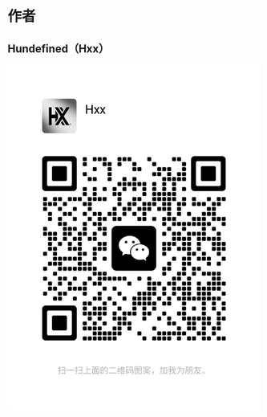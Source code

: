 # 作者

## Hundefined（Hxx）

<img src="../public/wechat-account.jpg" title="wechat"/>

[//]: # (## 留名：Hundefined)

[//]: # (精通JS、TypeScript、Vue2、Router3、Vuex、Webpack、Vue3、Router4、Pinia、Vite、Uniapp、Node、Nest等单词的拼写，且听闻过Css、Css3，Css才是世界上最好的计算机语言。)


